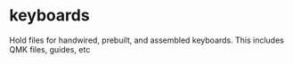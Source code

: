 # keyboards
Hold files for handwired, prebuilt, and assembled keyboards. This includes QMK files, guides, etc
